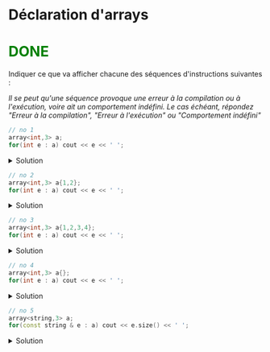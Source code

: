 # Déclaration d'arrays

# <span style="color:green">DONE</span>
Indiquer ce que va afficher chacune des séquences d'instructions suivantes :

_Il se peut qu'une séquence provoque une erreur à la compilation ou à l'exécution, voire ait un comportement indéfini. Le cas échéant, répondez "Erreur à la compilation", "Erreur à l'exécution" ou "Comportement indéfini"_

~~~cpp
// no 1
array<int,3> a;
for(int e : a) cout << e << ' ';
~~~
<details>
<summary>Solution</summary>
Le contenu de a est indéterminé 
</details>

~~~cpp
// no 2
array<int,3> a{1,2};
for(int e : a) cout << e << ' ';
~~~
<details>
<summary>Solution</summary>

~~~
1 2 0 
~~~
</details>

~~~cpp
// no 3
array<int,3> a{1,2,3,4};
for(int e : a) cout << e << ' ';
~~~
<details>
<summary>Solution</summary>
Erreur à la compilation
</details>

~~~cpp
// no 4
array<int,3> a{};
for(int e : a) cout << e << ' ';
~~~
<details>
<summary>Solution</summary>

~~~
0 0 0
~~~
</details>

~~~cpp
// no 5
array<string,3> a;
for(const string & e : a) cout << e.size() << ' ';
~~~
<details>
<summary>Solution</summary>

~~~
0 0 0
~~~

Le comportement est déterminé. Un array de string est toujours initialisé
</details>
